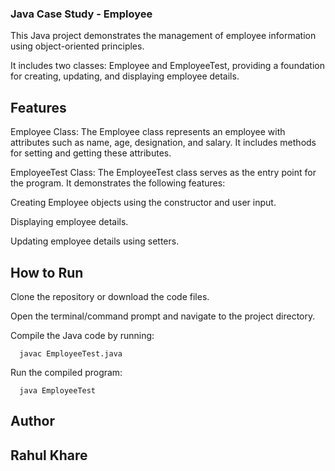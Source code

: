 ### Java Case Study - Employee

This Java project demonstrates the management of employee information using object-oriented principles.

It includes two classes: Employee and EmployeeTest, providing a foundation for creating, updating, and displaying employee details.

## Features

Employee Class: The Employee class represents an employee with attributes such as name, age, designation, and salary. It includes methods for setting and getting these attributes.


EmployeeTest Class: The EmployeeTest class serves as the entry point for the program. It demonstrates the following features:


Creating Employee objects using the constructor and user input.

Displaying employee details.

Updating employee details using setters.


## How to Run

Clone the repository or download the code files.

Open the terminal/command prompt and navigate to the project directory.

Compile the Java code by running: 

      javac EmployeeTest.java
      
Run the compiled program:

      java EmployeeTest
      


## Author

## Rahul Khare
